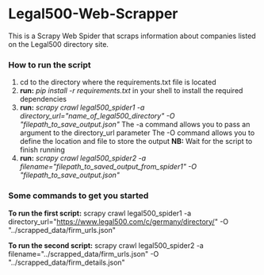 # Legal500-Web-Scrapper

This is a Scrapy Web Spider that scraps information about companies listed on the Legal500 directory site.

### How to run the script
1. cd to the directory where the requirements.txt file is located
2. **run:** *pip install -r requirements.txt* in your shell to install the required dependencies
3. **run:** *scrapy crawl legal500_spider1 -a directory_url="name_of_legal500_directory"  -O "filepath_to_save_output.json"*
    The -a command allows you to pass an argument to the directory_url parameter
    The -O command allows you to define the location and file to store the output
**NB:** Wait for the script to finish running
4. **run:**  *scrapy crawl legal500_spider2 -a filename="filepath_to_saved_output_from_spider1" -O "filepath_to_save_output.json"*

### Some commands to get you started
**To run the first script:**
scrapy crawl legal500_spider1 -a directory_url="https://www.legal500.com/c/germany/directory/"  -O "../scrapped_data/firm_urls.json"

**To run the second script:**
scrapy crawl legal500_spider2 -a filename="../scrapped_data/firm_urls.json" -O "../scrapped_data/firm_details.json"
